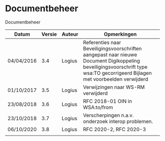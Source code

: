 # Documentbeheer

Documentbeheer

| Datum      | Versie | Auteur | Opmerkingen                                                                                                                                                                  |
|------------|--------|--------|------------------------------------------------------------------------------------------------------------------------------------------------------------------------------|
| 04/04/2016 | 3.4    | Logius | Referenties naar Beveiligingsvoorschriften aangepast naar nieuwe Document Digikoppeling beveiligingsvoorschrift type wsa:TO gecorrigeerd Bijlagen met voorbeelden verwijderd |
| 01/10/2017 | 3.5    | Logius | Verwijzingen naar WS-RM verwijderd                                                                                                                                           |
| 23/08/2018 | 3.6    | Logius | RFC 2018-01 OIN in WSA:to/from                                                                                                                                               |
| 23/10/2018 | 3.7    | Logius | Verscherpingen n.a.v. onderzoek interop problemen.                                                                                                                           |
| 06/10/2020 | 3.8    | Logius | RFC 2020-2, RFC 2020-3                                                                                                                                                       |
|            |        |        |                                                                                                                                                                              |                                                                      |